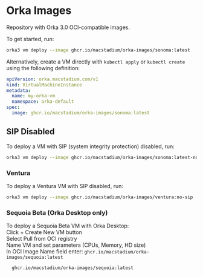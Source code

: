 # Orka Images

Repository with Orka 3.0 OCI-compatible images.

To get started, run:

```sh
orka3 vm deploy --image ghcr.io/macstadium/orka-images/sonoma:latest
```

Alternatively, create a VM directly with `kubectl apply` or `kubectl create` using the following definition:

```yaml
apiVersion: orka.macstadium.com/v1
kind: VirtualMachineInstance
metadata:
  name: my-orka-vm
  namespace: orka-default
spec:
  image: ghcr.io/macstadium/orka-images/sonoma:latest
```

## SIP Disabled

To deploy a VM with SIP (system integrity protection) disabled, run:

```sh
orka3 vm deploy --image ghcr.io/macstadium/orka-images/sonoma:latest-no-sip
```

### Ventura

To deploy a Ventura VM with SIP disabled, run:

```sh
orka3 vm deploy --image ghcr.io/macstadium/orka-images/ventura:no-sip
```

### Sequoia Beta (Orka Desktop only)

To deploy a Sequoia Beta VM with Orka Desktop:<br/>
Click + Create New VM button<br/>
Select Pull from OCI registry<br/>
Name VM and set parameters (CPUs, Memory, HD size)<br/>
In OCI Image Name field enter: `ghcr.io/macstadium/orka-images/sequoia:latest`
```sh  
  ghcr.io/macstadium/orka-images/sequoia:latest
```
